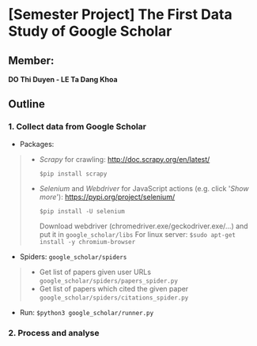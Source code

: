 
# [Semester Project] The First Data Study of Google Scholar

## Member: 
**DO Thi Duyen - LE Ta Dang Khoa**

## Outline

### 1. Collect data from Google Scholar

- Packages:
> - _Scrapy_ for crawling: http://doc.scrapy.org/en/latest/
>
>    ```$pip install scrapy```
> - _Selenium_ and _Webdriver_ for JavaScript actions (e.g. click '_Show more_'): https://pypi.org/project/selenium/
>
>	```$pip install -U selenium```
>
>   Download webdriver (chromedriver.exe/geckodriver.exe/...) and put it in ```google_scholar/libs```
>	For linux server: ```$sudo apt-get install -y chromium-browser```

- Spiders: `google_scholar/spiders`
> -	Get list of papers given user URLs
		```google_scholar/spiders/papers_spider.py```
> - Get list of papers which cited the given paper
		```google_scholar/spiders/citations_spider.py```

- Run: ```$python3 google_scholar/runner.py```

### 2. Process and analyse